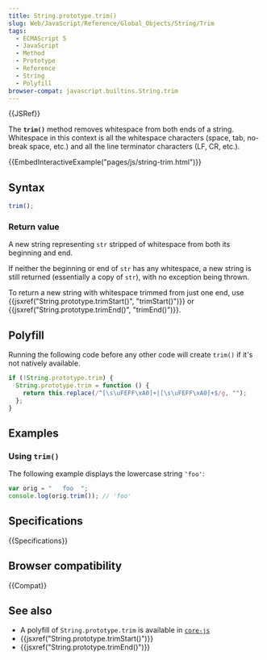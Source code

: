 ```yaml
---
title: String.prototype.trim()
slug: Web/JavaScript/Reference/Global_Objects/String/Trim
tags:
  - ECMAScript 5
  - JavaScript
  - Method
  - Prototype
  - Reference
  - String
  - Polyfill
browser-compat: javascript.builtins.String.trim
---
```


{{JSRef}}

The **`trim()`** method removes whitespace from both ends of a
string. Whitespace in this context is all the whitespace characters (space, tab,
no-break space, etc.) and all the line terminator characters (LF, CR, etc.).

{{EmbedInteractiveExample("pages/js/string-trim.html")}}

## Syntax

```js
trim();
```

### Return value

A new string representing `str` stripped of whitespace from both its beginning and end.

If neither the beginning or end of `str` has any whitespace, a new string is still returned (essentially a copy of `str`), with no exception being thrown.

To return a new string with whitespace trimmed from just one end, use {{jsxref("String.prototype.trimStart()", "trimStart()")}} or {{jsxref("String.prototype.trimEnd()", "trimEnd()")}}.

## Polyfill

Running the following code before any other code will create `trim()` if
it's not natively available.

```js
if (!String.prototype.trim) {
  String.prototype.trim = function () {
    return this.replace(/^[\s\uFEFF\xA0]+|[\s\uFEFF\xA0]+$/g, "");
  };
}
```

## Examples

### Using `trim()`

The following example displays the lowercase string `'foo'`:

```js
var orig = "   foo  ";
console.log(orig.trim()); // 'foo'
```

## Specifications

{{Specifications}}

## Browser compatibility

{{Compat}}

## See also

- A polyfill of `String.prototype.trim` is available in [`core-js`](https://github.com/zloirock/core-js#ecmascript-string-and-regexp)
- {{jsxref("String.prototype.trimStart()")}}
- {{jsxref("String.prototype.trimEnd()")}}
